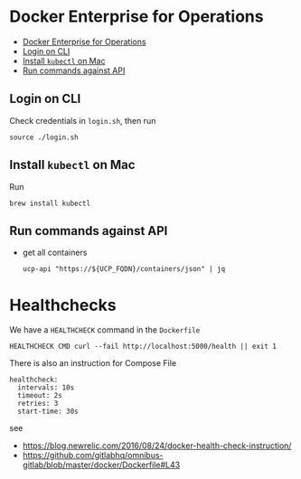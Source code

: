 Docker Enterprise for Operations
================================

[TOC levels=1-3]: # " "

- [Docker Enterprise for Operations](#docker-enterprise-for-operations)
- [Login on CLI](#login-on-cli)
- [Install `kubectl` on Mac](#install-kubectl-on-mac)
- [Run commands against API](#run-commands-against-api)


Login on CLI
------------

Check credentials in `login.sh`, then run

    source ./login.sh


Install `kubectl` on Mac
------------------------

Run

    brew install kubectl


Run commands against API
------------------------

* get all containers

   ```
   ucp-api "https://${UCP_FQDN}/containers/json" | jq
   ```


Healthchecks
============

We have a `HEALTHCHECK` command in the `Dockerfile`

    HEALTHCHECK CMD curl --fail http://localhost:5000/health || exit 1

There is also an instruction for Compose File

    healthcheck:
      intervals: 10s
      timeout: 2s
      retries: 3
      start-time: 30s

see

* https://blog.newrelic.com/2016/08/24/docker-health-check-instruction/
* https://github.com/gitlabhq/omnibus-gitlab/blob/master/docker/Dockerfile#L43
